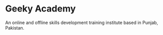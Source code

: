 # Geeky Academy

An online and offline skills development training institute based in Punjab, Pakistan. 